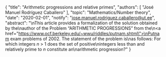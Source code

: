 {
    "title": "Arithmetic progressions and relative primes",
    "authors": [
        "José Manuel Rodríguez Caballero"
    ],
    "topic": "Mathematics/Number theory",
    "date": "2020-02-01",
    "notify": "jose.manuel.rodriguez.caballero@ut.ee",
    "abstract": "\nThis article provides a formalization of the solution obtained by the\nauthor of the Problem “ARITHMETIC PROGRESSIONS” from the\n<a href=\"https://www.ocf.berkeley.edu/~wwu/riddles/putnam.shtml\">\nPutnam exam problems of 2002</a>. The statement of the problem is\nas follows: For which integers <em>n</em> > 1 does the set of positive\nintegers less than and relatively prime to <em>n</em> constitute an\narithmetic progression?"
}